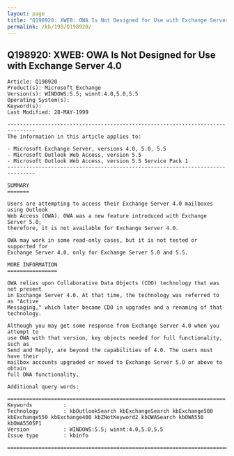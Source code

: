 ```yaml
---
layout: page
title: "Q198920: XWEB: OWA Is Not Designed for Use with Exchange Server 4.0"
permalink: /kb/198/Q198920/
---
```


## Q198920: XWEB: OWA Is Not Designed for Use with Exchange Server 4.0

	Article: Q198920
	Product(s): Microsoft Exchange
	Version(s): WINDOWS:5.5; winnt:4.0,5.0,5.5
	Operating System(s): 
	Keyword(s): 
	Last Modified: 28-MAY-1999
	
	-------------------------------------------------------------------------------
	The information in this article applies to:
	
	- Microsoft Exchange Server, versions 4.0, 5.0, 5.5 
	- Microsoft Outlook Web Access, version 5.5 
	- Microsoft Outlook Web Access, version 5.5 Service Pack 1 
	-------------------------------------------------------------------------------
	
	SUMMARY
	=======
	
	Users are attempting to access their Exchange Server 4.0 mailboxes using Outlook
	Web Access (OWA). OWA was a new feature introduced with Exchange Server 5.0;
	therefore, it is not available for Exchange Server 4.0.
	
	OWA may work in some read-only cases, but it is not tested or supported for
	Exchange Server 4.0, only for Exchange Server 5.0 and 5.5.
	
	MORE INFORMATION
	================
	
	OWA relies upon Collaborative Data Objects (CDO) technology that was not present
	in Exchange Server 4.0. At that time, the technology was referred to as "Active
	Messaging," which later became CDO in upgrades and a renaming of that
	technology.
	
	Although you may get some response from Exchange Server 4.0 when you attempt to
	use OWA with that version, key objects needed for full functionality, such as
	Send and Reply, are beyond the capabilities of 4.0. The users must have their
	mailbox accounts upgraded or moved to Exchange Server 5.O or above to obtain
	full OWA functionality.
	
	Additional query words:
	
	======================================================================
	Keywords          :  
	Technology        : kbOutlookSearch kbExchangeSearch kbExchange500 kbExchange550 kbExchange400 kbZNotKeyword2 kbOWASearch kbOWA550 kbOWA550SP1
	Version           : WINDOWS:5.5; winnt:4.0,5.0,5.5
	Issue type        : kbinfo
	
	=============================================================================
	
